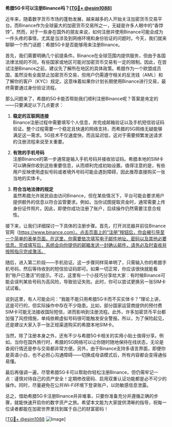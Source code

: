 **希腊5G卡可以注册Binance吗？[[TG💪+ @esim1088](https://t.me/s/esim1088)]**

近年来，随着数字货币市场的蓬勃发展，越来越多的人开始关注加密货币交易平台。而Binance作为全球最大的加密货币交易所之一，无疑是许多人眼中的“香饽饽”。然而，对于一些身在国外的朋友来说，如何注册并使用Binance可能会成为一件头疼的事情，尤其是当涉及到网络环境和身份验证的问题时。今天，我们就来聊聊一个热门话题：希腊5G卡是否能够用来注册Binance。

首先，我们需要明确几个前提条件。Binance在全球范围内提供服务，但由于各国法律法规的不同，有些国家或地区可能对加密货币交易有一定的限制。因此，在尝试注册Binance之前，建议先了解所在地区的具体政策。希腊作为一个欧盟成员国，虽然没有全面禁止加密货币交易，但用户仍需遵守相关的反洗钱（AML）和了解你的客户（KYC）规定。这意味着如果你计划长期使用Binance进行交易，最终需要通过身份验证流程。

那么问题来了，希腊的5G卡能否帮助我们顺利注册Binance呢？答案是肯定的——只要满足以下几点要求：

1. **稳定的互联网连接**  
   Binance注册过程中需要填写个人信息，并完成邮箱验证以及手机短信验证码验证。整个过程需要一个稳定且快速的网络支持，而希腊的5G网络无疑能够满足这一需求。5G技术不仅速度快，而且延迟低，这对于需要频繁发送请求的注册流程来说至关重要。

2. **有效的手机号码**  
   注册Binance的第一步通常是输入手机号码并接收验证码。希腊本地的SIM卡可以确保你收到这些重要信息，从而顺利完成初始设置。值得注意的是，有些用户反映使用虚拟号码或者境外号码可能会遇到障碍，因此推荐直接购买一张当地的实体卡。

3. **符合当地法律的规定**  
   虽然希腊允许居民自由访问Binance，但在某些情况下，平台可能会要求用户提供额外的信息以符合监管要求。例如，当你试图提取资金时，通常需要上传身份证件照片。因此，即使你成功注册了账户，后续操作仍然需要注意合规性。

接下来，让我们详细探讨一下具体的注册步骤。首先，打开浏览器并前往Binance官网（https://www.binance.com）。点击页面上的“注册”按钮后，你会被引导至一个简单的表单页面。在这里，你需要依次填写电子邮件地址、密码以及其他必要信息。完成填写后，系统会向你提供的邮箱发送一封确认邮件，请务必及时查收并按照指示完成激活。

随后，进入第二阶段——手机验证。这一步骤同样简单明了，只需输入你的希腊手机号码，然后等待收到的短信验证码即可。如果一切正常，你应该很快就能看到“账户已激活”的提示。不过，这里有一个小技巧分享给大家：有时候Binance可能会误判某些号码为高风险，导致验证失败。此时，你可以尝试更换另一张SIM卡试试看。

说到这里，有人可能会问：“我能不能只用希腊5G卡而不买实体卡？”理论上讲，这是可行的，但实际操作中存在不少隐患。比如，部分国家运营商提供的预付费SIM卡可能无法接收国际短信，进而影响到注册流程。此外，许多加密货币平台都加强了风控措施，单纯依赖虚拟号码很可能触发安全警报。所以，为了保险起见，还是建议大家入手一张正规渠道购买的希腊本地SIM卡。

当然，除了注册本身之外，还有不少与希腊5G卡相关的实用小贴士值得分享。例如，当你在国外旅行时，希腊的5G网络可以让你随时随地保持在线状态，无论是查阅行情还是参与交易都非常方便。另外，由于Binance支持多语言界面，即便你是英语小白，也不必担心沟通障碍——切换成母语模式后，所有内容都会变得通俗易懂。

最后再强调一遍，尽管希腊5G卡可以帮助你轻松注册Binance，但仍需牢记一点：谨慎对待自己的资产安全！定期修改密码、启用双重认证功能都是必不可少的操作。同时，尽量避免在公共Wi-Fi环境下登录账户，以防敏感信息泄露。

总之，借助希腊5G卡注册Binance并非难事，只要你准备充分并遵循正确的步骤，就能快速开启你的数字资产之旅。希望本文能为大家提供清晰的指导，祝每一位读者都能在加密世界里找到属于自己的财富密码！

[[TG💪+ @esim1088](https://t.me/s/esim1088) ![Image](https://i.postimg.cc/4NQfJmqS/Snipaste-2025-05-13-00-14-12.png)]